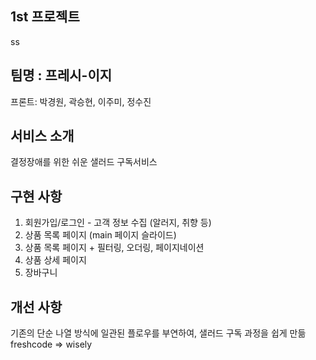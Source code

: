 ## 1st 프로젝트
ss
## 팀명 : 프레시-이지

프론트: 박경원, 곽승현, 이주미, 정수진

## 서비스 소개

결정장애를 위한 쉬운 샐러드 구독서비스

## 구현 사항

1. 회원가입/로그인 - 고객 정보 수집 (알러지, 취향 등)
2. 상품 목록 페이지 (main 페이지 슬라이드)
3. 상품 목록 페이지 + 필터링, 오더링, 페이지네이션
4. 상품 상세 페이지
5. 장바구니

## 개선 사항

기존의 단순 나열 방식에 일관된 플로우를 부연하여, 샐러드 구독 과정을 쉽게 만듦
freshcode ⇒ wisely
